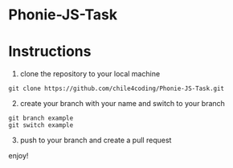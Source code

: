 # Phonie-JS-Task
# Instructions
1. clone the repository to your local machine 
````
git clone https://github.com/chile4coding/Phonie-JS-Task.git

````
2. create your branch with your name  and switch to your branch
````
git branch example
git switch example

````
3. push to your branch and create a pull request

enjoy!   
